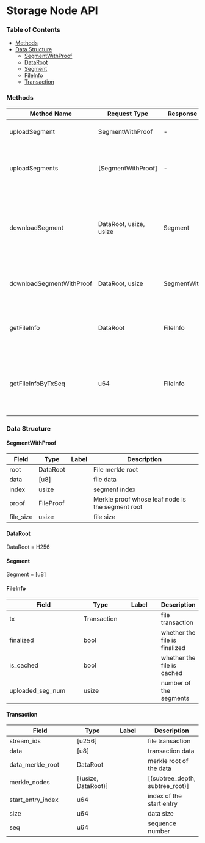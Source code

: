 # Storage Node API

### Table of Contents

* [Methods](storage-node-api.md#methods)
* [Data Structure](storage-node-api.md#data-structure)
  * [SegmentWithProof](storage-node-api.md#segmentwithproof)
  * [DataRoot](storage-node-api.md#dataroot)
  * [Segment](storage-node-api.md#segment)
  * [FileInfo](storage-node-api.md#fileinfo)
  * [Transaction](storage-node-api.md#transaction)

### Methods

<table><thead><tr><th width="225">Method Name</th><th width="138">Request Type</th><th width="165">Response Type</th><th>Description</th></tr></thead><tbody><tr><td>uploadSegment</td><td>SegmentWithProof</td><td>-</td><td>This uploads segment to storage node</td></tr><tr><td>uploadSegments</td><td>[SegmentWithProof]</td><td>-</td><td>This uploads multiple segments at the same time to the storage node</td></tr><tr><td>downloadSegment</td><td>DataRoot, usize, usize</td><td>Segment</td><td>This download the segment by locating the data with the merkle root, start&#x26;end index</td></tr><tr><td>downloadSegmentWithProof</td><td>DataRoot, usize</td><td>SegmentWithProof</td><td>This downoads segment with the merkle proof</td></tr><tr><td>getFileInfo</td><td>DataRoot</td><td>FileInfo</td><td>This gets the file information given the data merkle root</td></tr><tr><td>getFileInfoByTxSeq</td><td>u64</td><td>FileInfo</td><td>This gets the file information by querying the correponsing sequence index</td></tr></tbody></table>

### Data Structure

#### SegmentWithProof

| Field      | Type      | Label | Description                                      |
| ---------- | --------- | ----- | ------------------------------------------------ |
| root       | DataRoot  |       | File merkle root                                 |
| data       | \[u8]     |       | file data                                        |
| index      | usize     |       | segment index                                    |
| proof      | FileProof |       | Merkle proof whose leaf node is the segment root |
| file\_size | usize     |       | file size                                        |

#### DataRoot

DataRoot = H256

#### Segment

Segment = \[u8]

#### FileInfo

<table><thead><tr><th width="211">Field</th><th>Type</th><th width="123">Label</th><th>Description</th></tr></thead><tbody><tr><td>tx</td><td>Transaction</td><td></td><td>file transaction</td></tr><tr><td>finalized</td><td>bool</td><td></td><td>whether the file is finalized</td></tr><tr><td>is_cached</td><td>bool</td><td></td><td>whether the file is cached</td></tr><tr><td>uploaded_seg_num</td><td>usize</td><td></td><td>number of the segments</td></tr></tbody></table>

#### Transaction

<table><thead><tr><th width="211">Field</th><th>Type</th><th width="123">Label</th><th>Description</th></tr></thead><tbody><tr><td>stream_ids</td><td>[u256]</td><td></td><td>file transaction</td></tr><tr><td>data</td><td>[u8]</td><td></td><td>transaction data</td></tr><tr><td>data_merkle_root</td><td>DataRoot</td><td></td><td>merkle root of the data</td></tr><tr><td>merkle_nodes</td><td>[(usize, DataRoot)]</td><td></td><td>[(subtree_depth, subtree_root)]</td></tr><tr><td>start_entry_index</td><td>u64</td><td></td><td>index of the start entry</td></tr><tr><td>size</td><td>u64</td><td></td><td>data size</td></tr><tr><td>seq</td><td>u64</td><td></td><td>sequence number</td></tr></tbody></table>

